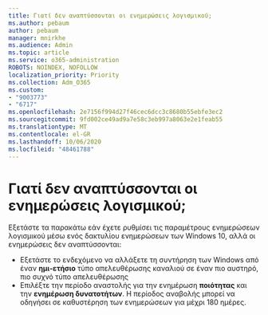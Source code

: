 ```yaml
---
title: Γιατί δεν αναπτύσσονται οι ενημερώσεις λογισμικού;
ms.author: pebaum
author: pebaum
manager: mnirkhe
ms.audience: Admin
ms.topic: article
ms.service: o365-administration
ROBOTS: NOINDEX, NOFOLLOW
localization_priority: Priority
ms.collection: Adm_O365
ms.custom:
- "9003773"
- "6717"
ms.openlocfilehash: 2e7156f994d27f46cec6dcc3c8680b55ebfe3ec2
ms.sourcegitcommit: 9fd002ce49ad9a7e58c3eb997a8063e2e1feab55
ms.translationtype: MT
ms.contentlocale: el-GR
ms.lasthandoff: 10/06/2020
ms.locfileid: "48461788"
---
```

# <a name="why-software-updates-are-not-being-deployed"></a>Γιατί δεν αναπτύσσονται οι ενημερώσεις λογισμικού;

Εξετάστε τα παρακάτω εάν έχετε ρυθμίσει τις παραμέτρους ενημερώσεων λογισμικού μέσω ενός δακτυλίου ενημερώσεων των Windows 10, αλλά οι ενημερώσεις δεν αναπτύσσονται:  

- Εξετάστε το ενδεχόμενο να αλλάξετε τη συντήρηση των Windows από έναν  **ημι-ετήσιο**  τύπο απελευθέρωσης καναλιού σε έναν πιο αυστηρό, πιο συχνό τύπο απελευθέρωσης  
- Επιλέξτε την περίοδο αναστολής για την ενημέρωση  **ποιότητας**  και την  **ενημέρωση δυνατοτήτων**. Η περίοδος αναβολής μπορεί να οδηγήσει σε καθυστέρηση των ενημερώσεων για μέχρι 180 ημέρες.
